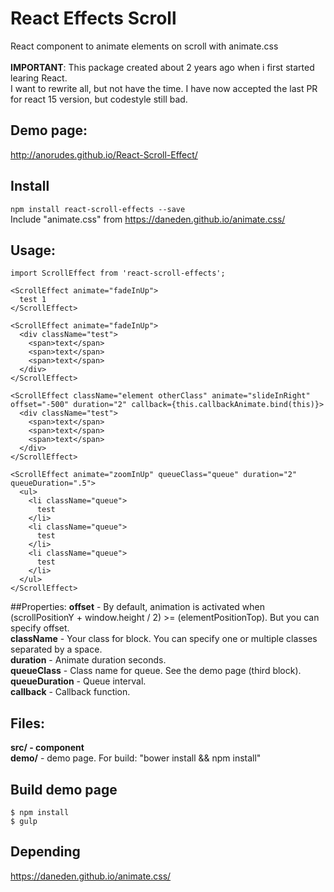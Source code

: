 # React Effects Scroll
React component to animate elements on scroll with animate.css
<br /><br />
**IMPORTANT**: This package created about 2 years ago when i first started learing React. <br />
I want to rewrite all, but not have the time. I have now accepted the last PR for react 15 version, but codestyle still bad.

## Demo page:
http://anorudes.github.io/React-Scroll-Effect/

## Install
``
npm install react-scroll-effects --save
``
<br />
Include "animate.css" from https://daneden.github.io/animate.css/

## Usage:

```
import ScrollEffect from 'react-scroll-effects';

<ScrollEffect animate="fadeInUp">
  test 1
</ScrollEffect>

<ScrollEffect animate="fadeInUp">
  <div className="test">
    <span>text</span>
    <span>text</span>
    <span>text</span>
  </div>
</ScrollEffect>

<ScrollEffect className="element otherClass" animate="slideInRight" offset="-500" duration="2" callback={this.callbackAnimate.bind(this)}>
  <div className="test">
    <span>text</span>
    <span>text</span>
    <span>text</span>
  </div>
</ScrollEffect>

<ScrollEffect animate="zoomInUp" queueClass="queue" duration="2" queueDuration=".5">
  <ul>
    <li className="queue">
      test
    </li>
    <li className="queue">
      test
    </li>
    <li className="queue">
      test
    </li>
  </ul>
</ScrollEffect>

```
##Properties:
<b>offset</b> - By default, animation is activated when (scrollPositionY + window.height / 2) >= (elementPositionTop). But you can specify offset.<br />
<b>className</b> - Your class for block. You can specify one or multiple classes separated by a space.<br />
<b>duration</b> - Animate duration seconds.<br />
<b>queueClass</b> - Class name for queue. See the demo page (third block).<br />
<b>queueDuration</b> - Queue interval.<br />
<b>callback</b> - Callback function.

## Files:
<b>src/**</b> - component<br />
<b>demo/**</b> - demo page. For build: "bower install && npm install"

## Build demo page
```
$ npm install
$ gulp
```

## Depending
https://daneden.github.io/animate.css/

